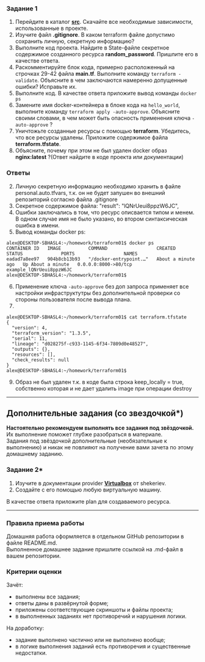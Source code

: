 

### Задание 1

1. Перейдите в каталог [**src**](https://github.com/netology-code/ter-homeworks/tree/main/01/src). Скачайте все необходимые зависимости, использованные в проекте. 
2. Изучите файл **.gitignore**. В каком terraform файле допустимо сохранить личную, секретную информацию?
3. Выполните код проекта. Найдите  в State-файле секретное содержимое созданного ресурса **random_password**. Пришлите его в качестве ответа.
4. Раскомментируйте блок кода, примерно расположенный на строчках 29-42 файла **main.tf**.
Выполните команду ```terraform -validate```. Объясните в чем заключаются намеренно допущенные ошибки? Исправьте их.
5. Выполните код. В качестве ответа приложите вывод команды ```docker ps```
6. Замените имя docker-контейнера в блоке кода на ```hello_world```, выполните команду ```terraform apply -auto-approve```.
Объясните своими словами, в чем может быть опасность применения ключа  ```-auto-approve``` ? 
8. Уничтожьте созданные ресурсы с помощью **terraform**. Убедитесь, что все ресурсы удалены. Приложите содержимое файла **terraform.tfstate**. 
9. Объясните, почему при этом не был удален docker образ **nginx:latest** ?(Ответ найдите в коде проекта или документации)

### Ответы
2. Личную секретную информацию необходимо хранить в файле personal.auto.tfvars, т.к. он не будет запушен во внешний репозиторий согласно файла .gitignore
3. Секретное содержимое файла: "result": "lQNrUeui8ppzW6JC",
4. Ошибки заключались в том, что ресурс описвается типом и менем. В одном случае имя не было указано, во втором синтаксическая ошибка в имени.
5. Вывод команды docker ps:
```shell
alex@DESKTOP-SBHASL4:~/homework/terraform01$ docker ps
CONTAINER ID   IMAGE          COMMAND                  CREATED              STATUS              PORTS                  NAMES
eadad7a8ee97   904b8cb13b93   "/docker-entrypoint.…"   About a minute ago   Up About a minute   0.0.0.0:8000->80/tcp   example_lQNrUeui8ppzW6JC
alex@DESKTOP-SBHASL4:~/homework/terraform01$
```
6. Применение ключа ```-auto-approve``` без доп запроса применяет все настройки инфраструктутры без дополнительной проверки со стороны пользователя после вывода плана.
8.
```shell
alex@DESKTOP-SBHASL4:~/homework/terraform01$ cat terraform.tfstate
{
  "version": 4,
  "terraform_version": "1.3.5",
  "serial": 11,
  "lineage": "d028275f-c933-1145-6f34-7809d0e48527",
  "outputs": {},
  "resources": [],
  "check_results": null
}
alex@DESKTOP-SBHASL4:~/homework/terraform01$
```
9. Образ не был удален т.к. в коде была строка keep_locally = true, собственно которая и не дает удалить image при операции destroy
------

## Дополнительные задания (со звездочкой*)

**Настоятельно рекомендуем выполнять все задания под звёздочкой.**   Их выполнение поможет глубже разобраться в материале.   
Задания под звёздочкой дополнительные (необязательные к выполнению) и никак не повлияют на получение вами зачета по этому домашнему заданию. 

### Задание 2*

1. Изучите в документации provider [**Virtualbox**](https://registry.tfpla.net/providers/shekeriev/virtualbox/latest/docs/overview/index) от 
shekeriev.
2. Создайте с его помощью любую виртуальную машину.

В качестве ответа приложите plan для создаваемого ресурса.

------

### Правила приема работы

Домашняя работа оформляется в отдельном GitHub репозитории в файле README.md.   
Выполненное домашнее задание пришлите ссылкой на .md-файл в вашем репозитории.

### Критерии оценки

Зачёт:

* выполнены все задания;
* ответы даны в развёрнутой форме;
* приложены соответствующие скриншоты и файлы проекта;
* в выполненных заданиях нет противоречий и нарушения логики.

На доработку:

* задание выполнено частично или не выполнено вообще;
* в логике выполнения заданий есть противоречия и существенные недостатки. 
